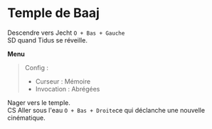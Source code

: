 # Temple de Baaj

Descendre vers Jecht `O + Bas + Gauche`\
SD quand Tidus se réveille.


**Menu**

>  Config : 
>    
>  * Curseur : Mémoire
>  * Invocation : Abrégées

Nager vers le temple.\
CS
Aller sous l'eau `O + Bas + Droite`ce qui déclanche une nouvelle cinématique.
